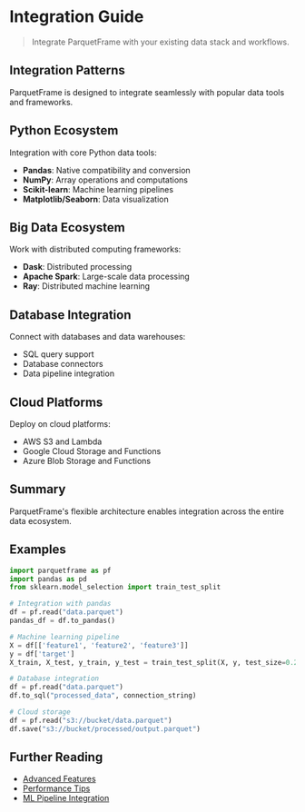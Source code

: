 # Integration Guide

> Integrate ParquetFrame with your existing data stack and workflows.

## Integration Patterns

ParquetFrame is designed to integrate seamlessly with popular data tools and frameworks.

## Python Ecosystem

Integration with core Python data tools:
- **Pandas**: Native compatibility and conversion
- **NumPy**: Array operations and computations
- **Scikit-learn**: Machine learning pipelines
- **Matplotlib/Seaborn**: Data visualization

## Big Data Ecosystem

Work with distributed computing frameworks:
- **Dask**: Distributed processing
- **Apache Spark**: Large-scale data processing
- **Ray**: Distributed machine learning

## Database Integration

Connect with databases and data warehouses:
- SQL query support
- Database connectors
- Data pipeline integration

## Cloud Platforms

Deploy on cloud platforms:
- AWS S3 and Lambda
- Google Cloud Storage and Functions
- Azure Blob Storage and Functions

## Summary

ParquetFrame's flexible architecture enables integration across the entire data ecosystem.

## Examples

```python
import parquetframe as pf
import pandas as pd
from sklearn.model_selection import train_test_split

# Integration with pandas
df = pf.read("data.parquet")
pandas_df = df.to_pandas()

# Machine learning pipeline
X = df[['feature1', 'feature2', 'feature3']]
y = df['target']
X_train, X_test, y_train, y_test = train_test_split(X, y, test_size=0.2)

# Database integration
df = pf.read("data.parquet")
df.to_sql("processed_data", connection_string)

# Cloud storage
df = pf.read("s3://bucket/data.parquet")
df.save("s3://bucket/processed/output.parquet")
```

## Further Reading

- [Advanced Features](../advanced.md)
- [Performance Tips](../performance.md)
- [ML Pipeline Integration](ml-pipeline.md)